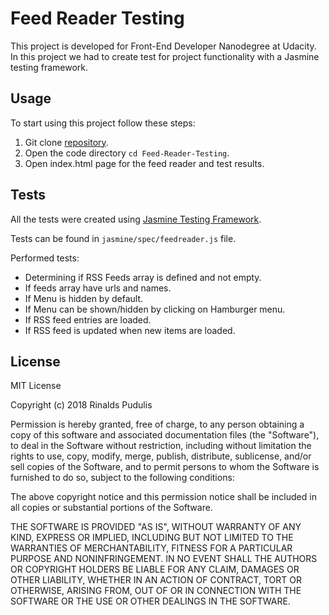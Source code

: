 # Feed Reader Testing
This project is developed for Front-End Developer Nanodegree at Udacity. In this project we had to create test for project functionality with a Jasmine testing framework.

## Usage
To start using this project follow these steps:
1. Git clone [repository](https://github.com/Sangsom/Feed-Reader-Testing.git).
2. Open the code directory `cd Feed-Reader-Testing`.
3. Open index.html page for the feed reader and test results.

## Tests
All the tests were created using [Jasmine Testing Framework](https://jasmine.github.io/).

Tests can be found in `jasmine/spec/feedreader.js` file.

Performed tests:
- Determining if RSS Feeds array is defined and not empty.
- If feeds array have urls and names.
- If Menu is hidden by default.
- If Menu can be shown/hidden by clicking on Hamburger menu.
- If RSS feed entries are loaded.
- If RSS feed is updated when new items are loaded.

## License

MIT License

Copyright (c) 2018 Rinalds Pudulis

Permission is hereby granted, free of charge, to any person obtaining a copy of this software and associated documentation files (the "Software"), to deal in the Software without restriction, including without limitation the rights to use, copy, modify, merge, publish, distribute, sublicense, and/or sell copies of the Software, and to permit persons to whom the Software is furnished to do so, subject to the following conditions:

The above copyright notice and this permission notice shall be included in all copies or substantial portions of the Software.

THE SOFTWARE IS PROVIDED "AS IS", WITHOUT WARRANTY OF ANY KIND, EXPRESS OR IMPLIED, INCLUDING BUT NOT LIMITED TO THE WARRANTIES OF MERCHANTABILITY, FITNESS FOR A PARTICULAR PURPOSE AND NONINFRINGEMENT. IN NO EVENT SHALL THE AUTHORS OR COPYRIGHT HOLDERS BE LIABLE FOR ANY CLAIM, DAMAGES OR OTHER LIABILITY, WHETHER IN AN ACTION OF CONTRACT, TORT OR OTHERWISE, ARISING FROM, OUT OF OR IN CONNECTION WITH THE SOFTWARE OR THE USE OR OTHER DEALINGS IN THE SOFTWARE.